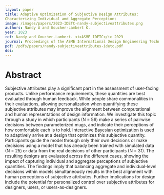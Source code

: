 ```yaml
---
layout: paper
title: Adaptive Optimization of Subjective Design Attributes:
Characterizing Individual and Aggregate Perceptions
image: /images/papers/2023-IDETC-nandy-subjectiveattributes.png
authors: Nandy A and Goucher-Lambert K.
year: 2023
ref: Nandy and Goucher-Lambert. <i>ASME IDETC</i> 2023
journal: Proceedings of the ASME International Design Engineering Technical Conferences (2023).
pdf: /pdfs/papers/nandy-subjectiveattributes-idetc.pdf
doi: 
---
```

		
# Abstract	

Subjective attributes play a significant part in the assessment
of user-facing products. Unlike performance requirements,
these quantities are best evaluated through human feedback.
While people share commonalities in their evaluations, allowing
personalization when quantifying these subjective attributes
may improve the alignment between computational and human
representations of design information. We investigate this topic
through a study in which participants (N = 56) make a series
of pairwise decisions between parameterized mugs, and indicate
their perceptions of how comfortable each is to hold. Interactive
Bayesian optimization is used to adaptively arrive at a design
that optimizes this subjective quantity. Participants guide
the model through only their own decisions or make decisions
using a model that has already been trained with simulated data
(N = 25) or data from the real decisions of other participants (N
= 31). The resulting designs are evaluated across the different
cases, showing the impact of capturing individual and aggregate
perceptions of subjective quantities. The findings imply that balancing
aggregate and individual-level decisions within models
simultaneously results in the best alignment with human perceptions
of subjective attributes. Further implications for design
include the potential for personalized control over subjective attributes
for designers, users, or users-as-designers.

